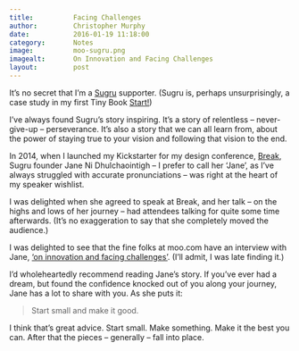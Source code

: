 ```yaml
---
title:			Facing Challenges
author:			Christopher Murphy
date:			2016-01-19 11:18:00
category: 		Notes
image:			moo-sugru.png
imagealt:		On Innovation and Facing Challenges
layout:			post
---
```



It’s no secret that I’m a [Sugru][01] supporter. (Sugru is, perhaps unsurprisingly, a case study in my first Tiny Book [Start!][02])

I’ve always found Sugru’s story inspiring. It’s a story of relentless  – never-give-up – perseverance. It’s also a story that we can all learn from, about the power of staying true to your vision and following that vision to the end.

In 2014, when I launched my Kickstarter for my design conference, [Break][03], Sugru founder Jane Ni Dhulchaointigh – I prefer to call her ‘Jane’, as I’ve always struggled with accurate pronunciations – was right at the heart of my speaker wishlist.

I was delighted when she agreed to speak at Break, and her talk – on the highs and lows of her journey – had attendees talking for quite some time afterwards. (It’s no exaggeration to say that she completely moved the audience.)

I was delighted to see that the fine folks at moo.com have an interview with Jane, [‘on innovation and facing challenges’][04]. (I’ll admit, I was late finding it.)

I’d wholeheartedly recommend reading Jane’s story. If you’ve ever had a dream, but found the confidence knocked out of you along your journey, Jane has a lot to share with you. As she puts it:

> Start small and make it good.

I think that’s great advice. Start small. Make something. Make it the best you can. After that the pieces – generally – fall into place.


[01]: https://sugru.com "Sugru: FIX THAT THING"
[02]: http://tinybooks.org/books "Start!"
[03]: https://www.kickstarter.com/projects/fehler/break-a-conference-that-questions-the-edges-of-des "Break: A Conference That Questions the Edges of Design"
[04]: https://www.moo.com/blog/2015/10/28/sugrus-jane-ni-dhulchaointigh-on-innovation-and-facing-challenges/  "On Innovation and Facing Challenges"
